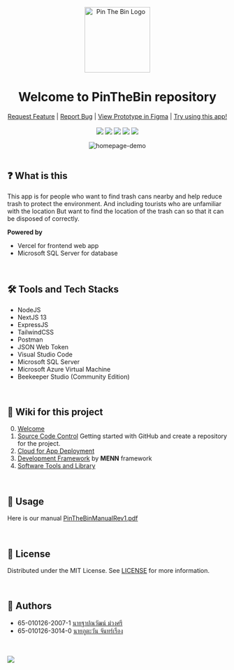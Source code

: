<p align="center">
  <img src="https://github.com/ATOMIC09/PinTheBin/assets/66838025/609dc6ea-c31b-4ba3-b267-9d64933a46df" alt="Pin The Bin Logo" width="150" height="150">
  <h1 align="center">Welcome to PinTheBin repository</h3>
</p>

<p align="center">
  <a href="https://github.com/CprE-KMUTNB/PinTheBin_by_Phutawan/issues">Request Feature</a>
  |
  <a href="https://github.com/CprE-KMUTNB/PinTheBin_by_Phutawan/issues">Report Bug</a>
  |
  <a href="https://www.figma.com/file/f2s3216X8QMufOLoHEMDZT/PinTheBinFrontendV1?type=design&node-id=0%3A1&mode=design&t=7SBPC1QQjXNYJGVF-1&authuser=0">View Prototype in Figma</a>
  |
  <a href="https://pinthebin.vercel.app/">Try using this app!</a>
  <br/>
  <br/>
  <img src="https://img.shields.io/github/contributors/CprE-KMUTNB/PinTheBin_by_Phutawan?color=dark-green">
  <img src="https://img.shields.io/github/forks/CprE-KMUTNB/PinTheBin_by_Phutawan?style=social">
  <img src="https://img.shields.io/github/stars/CprE-KMUTNB/PinTheBin_by_Phutawan?style=social">
  <img src="https://img.shields.io/github/issues/CprE-KMUTNB/PinTheBin_by_Phutawan">
  <img src="https://img.shields.io/github/license/CprE-KMUTNB/PinTheBin_by_Phutawan">
  <br/>

<div align="center">
  <img src="https://github.com/CprE-KMUTNB/PinTheBin-Clone/assets/66838025/a06ad9d3-8b1f-439c-a9db-921fb0159aa0" alt="homepage-demo">
</div>
<br/>

## ❓ What is this
This app is for people who want to find trash cans nearby and help reduce trash to protect the environment. And including tourists who are unfamiliar with the location But want to find the location of the trash can so that it can be disposed of correctly.

**Powered by** 
- Vercel for frontend web app
- Microsoft SQL Server for database

<br/>

## 🛠 Tools and Tech Stacks
- NodeJS
- NextJS 13
- ExpressJS
- TailwindCSS
- Postman
- JSON Web Token
- Visual Studio Code
- Microsoft SQL Server
- Microsoft Azure Virtual Machine
- Beekeeper Studio (Community Edition)

<br/>

## 📃 Wiki for this project
0. [Welcome](https://github.com/CprE-KMUTNB/PinTheBin_by_Phutawan/wiki/00-%E2%80%90-Welcome)
1. [Source Code Control](https://github.com/CprE-KMUTNB/PinTheBin_by_Phutawan/wiki/01-%E2%80%90-Source-Code-Control) Getting started with GitHub and create a repository for the project.
2. [Cloud for App Deployment](https://github.com/CprE-KMUTNB/PinTheBin_by_Phutawan/wiki/02-%E2%80%90-Cloud-for-App-Deployment)
3. [Development Framework](https://github.com/CprE-KMUTNB/PinTheBin_by_Phutawan/wiki/03-%E2%80%90-Development-Framework) by **MENN** framework
4. [Software Tools and Library](https://github.com/CprE-KMUTNB/PinTheBin_by_Phutawan/wiki/04-%E2%80%90-Software-Tools-and-Library)

<br/>

## 🤔 Usage
Here is our manual 
[PinTheBinManualRev1.pdf](https://github.com/CprE-KMUTNB/PinTheBin_by_Phutawan/files/13595820/PinTheBinManualRev1.pdf)

<br/>

## 🔨 License
Distributed under the MIT License. See [LICENSE](https://github.com/CprE-KMUTNB/PinTheBin_by_Phutawan/blob/main/LICENSE) for more information.

<br/>

## 📝 Authors
* 65-010126-2007-1 [นายฐาปณวัฒน์ ม่วงศรี](https://github.com/I2eNamE)
* 65-010126-3014-0 [นายภูตะวัน จันทร์เรือง](https://github.com/ATOMIC09)

<br/>
<br/>
<img src="https://github.com/I2eNamE/pinTheBin/assets/66838025/663a8421-5e77-415c-b7d0-9afa1c4f793a">
